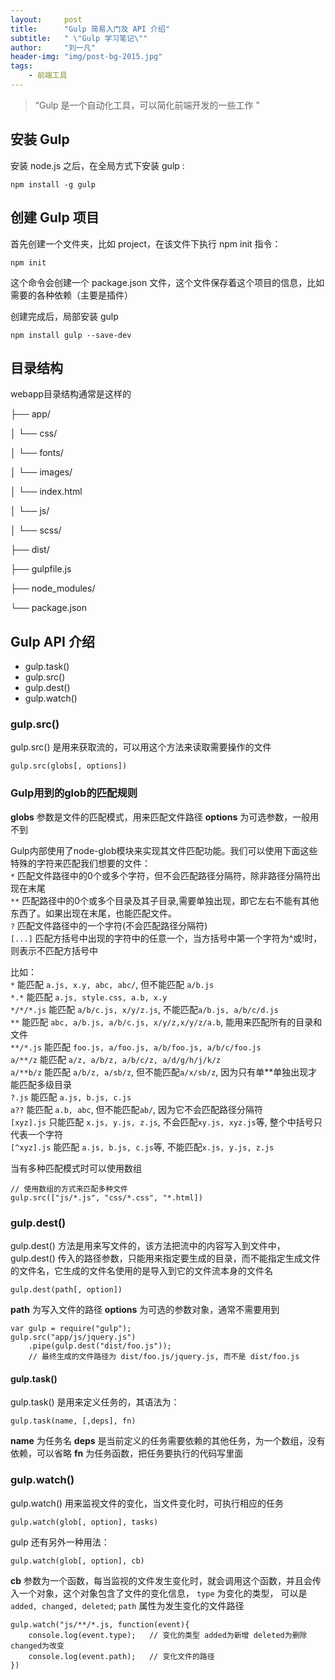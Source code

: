 ```yaml
---
layout:     post
title:      "Gulp 简易入门及 API 介绍"
subtitle:   " \"Gulp 学习笔记\""
author:     "刘一凡"
header-img: "img/post-bg-2015.jpg"
tags:
    - 前端工具
---
```


> “Gulp 是一个自动化工具，可以简化前端开发的一些工作 ”


## 安装 Gulp

安装 node.js 之后，在全局方式下安装 gulp :
    
    npm install -g gulp

## 创建 Gulp 项目

首先创建一个文件夹，比如 project，在该文件下执行 npm init 指令：
    
    npm init

这个命令会创建一个 package.json 文件，这个文件保存着这个项目的信息，比如需要的各种依赖（主要是插件）

创建完成后，局部安装 gulp

    npm install gulp --save-dev

## 目录结构

webapp目录结构通常是这样的

├── app/

│ └── css/

│ └── fonts/

│ └── images/

│ └── index.html

│ └── js/

│ └── scss/

├── dist/

├── gulpfile.js

├── node_modules/

└── package.json

## Gulp API 介绍

 - gulp.task()
 - gulp.src()
 - gulp.dest()
 - gulp.watch()

### gulp.src()

gulp.src() 是用来获取流的，可以用这个方法来读取需要操作的文件

    gulp.src(globs[, options])

### Gulp用到的glob的匹配规则

**globs** 参数是文件的匹配模式，用来匹配文件路径
**options** 为可选参数，一般用不到

Gulp内部使用了node-glob模块来实现其文件匹配功能。我们可以使用下面这些特殊的字符来匹配我们想要的文件：<br/>
 `*`  匹配文件路径中的0个或多个字符，但不会匹配路径分隔符，除非路径分隔符出现在末尾<br/>
`**` 匹配路径中的0个或多个目录及其子目录,需要单独出现，即它左右不能有其他东西了。如果出现在末尾，也能匹配文件。<br/>
`?` 匹配文件路径中的一个字符(不会匹配路径分隔符)<br/>
`[...]` 匹配方括号中出现的字符中的任意一个，当方括号中第一个字符为^或!时，则表示不匹配方括号中

比如：<br/>
`*` 能匹配 `a.js, x.y, abc, abc/`, 但不能匹配 `a/b.js`<br/>
`*.*` 能匹配 `a.js, style.css, a.b, x.y`<br/>
`*/*/*.js` 能匹配 `a/b/c.js, x/y/z.js`, 不能匹配`a/b.js, a/b/c/d.js`<br/>
`**` 能匹配 `abc, a/b.js, a/b/c.js, x/y/z,x/y/z/a.b`, 能用来匹配所有的目录和文件<br/>
`**/*.js` 能匹配 `foo.js, a/foo.js, a/b/foo.js, a/b/c/foo.js`<br/>
`a/**/z` 能匹配 `a/z, a/b/z, a/b/c/z, a/d/g/h/j/k/z`<br/>
`a/**b/z` 能匹配 `a/b/z, a/sb/z`, 但不能匹配`a/x/sb/z`, 因为只有单**单独出现才能匹配多级目录<br/>
`?.js` 能匹配 `a.js, b.js, c.js`<br/>
`a??` 能匹配 `a.b, abc`, 但不能匹配`ab/`, 因为它不会匹配路径分隔符<br/>
`[xyz].js` 只能匹配 `x.js, y.js, z.js`, 不会匹配`xy.js, xyz.js`等, 整个中括号只代表一个字符<br/>
`[^xyz].js` 能匹配 `a.js, b.js, c.js`等, 不能匹配`x.js, y.js, z.js`

当有多种匹配模式时可以使用数组
    
    // 使用数组的方式来匹配多种文件
    gulp.src(["js/*.js", "css/*.css", "*.html])

### gulp.dest()

gulp.dest() 方法是用来写文件的，该方法把流中的内容写入到文件中， gulp.dest() 传入的路径参数，只能用来指定要生成的目录，而不能指定生成文件的文件名，它生成的文件名使用的是导入到它的文件流本身的文件名

    gulp.dest(path[, option])

**path** 为写入文件的路径
**options** 为可选的参数对象，通常不需要用到

    var gulp = require("gulp");
    gulp.src("app/js/jquery.js")
        .pipe(gulp.dest("dist/foo.js"));
        // 最终生成的文件路径为 dist/foo.js/jquery.js, 而不是 dist/foo.js


#### gulp.task()

gulp.task() 是用来定义任务的，其语法为：

    gulp.task(name, [,deps], fn)

**name** 为任务名
**deps** 是当前定义的任务需要依赖的其他任务，为一个数组，没有依赖，可以省略
**fn** 为任务函数，把任务要执行的代码写里面

### gulp.watch()

gulp.watch() 用来监视文件的变化，当文件变化时，可执行相应的任务

    gulp.watch(glob[, option], tasks)

gulp 还有另外一种用法：

    gulp.watch(glob[, option], cb)

**cb** 参数为一个函数，每当监视的文件发生变化时，就会调用这个函数，并且会传入一个对象，这个对象包含了文件的变化信息， `type` 为变化的类型， 可以是 `added, changed, deleted`; `path` 属性为发生变化的文件路径

    gulp.watch("js/**/*.js, function(event){
        console.log(event.type);   // 变化的类型 added为新增 deleted为删除 changed为改变
        console.log(event.path);   // 变化文件的路径    
    })













